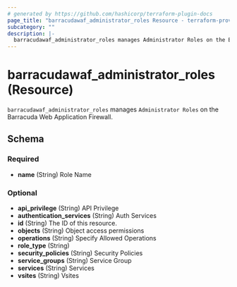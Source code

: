 ```yaml
---
# generated by https://github.com/hashicorp/terraform-plugin-docs
page_title: "barracudawaf_administrator_roles Resource - terraform-provider-barracudawaf"
subcategory: ""
description: |-
  barracudawaf_administrator_roles manages Administrator Roles on the Barracuda Web Application Firewall.
---
```


# barracudawaf_administrator_roles (Resource)

`barracudawaf_administrator_roles` manages `Administrator Roles` on the Barracuda Web Application Firewall.



<!-- schema generated by tfplugindocs -->
## Schema

### Required

- **name** (String) Role Name

### Optional

- **api_privilege** (String) API Privilege
- **authentication_services** (String) Auth Services
- **id** (String) The ID of this resource.
- **objects** (String) Object access permissions
- **operations** (String) Specify Allowed Operations
- **role_type** (String)
- **security_policies** (String) Security Policies
- **service_groups** (String) Service Group
- **services** (String) Services
- **vsites** (String) Vsites


